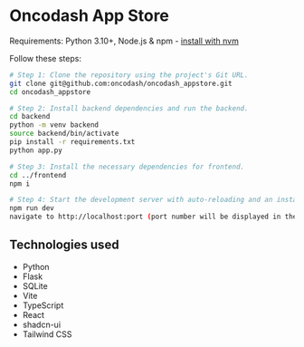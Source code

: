 # Oncodash App Store

Requirements: Python 3.10+, Node.js & npm - [install with nvm](https://github.com/nvm-sh/nvm#installing-and-updating)

Follow these steps:

```sh
# Step 1: Clone the repository using the project's Git URL.
git clone git@github.com:oncodash/oncodash_appstore.git
cd oncodash_appstore

# Step 2: Install backend dependencies and run the backend.
cd backend
python -m venv backend
source backend/bin/activate
pip install -r requirements.txt
python app.py

# Step 3: Install the necessary dependencies for frontend.
cd ../frontend
npm i

# Step 4: Start the development server with auto-reloading and an instant preview.
npm run dev
navigate to http://localhost:port (port number will be displayed in the terminal)
```

## Technologies used

- Python
- Flask
- SQLite
- Vite
- TypeScript
- React
- shadcn-ui
- Tailwind CSS
